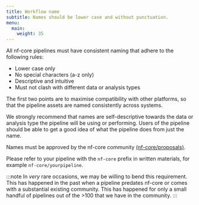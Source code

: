 ```yaml
---
title: Workflow name
subtitle: Names should be lower case and without punctuation.
menu:
  main:
    weight: 35
---
```


All nf-core pipelines must have consistent naming that adhere to the following rules:

- Lower case only
- No special characters (a-z only)
- Descriptive and intuitive
- Must not clash with different data or analysis types

The first two points are to maximise compatibility with other platforms,
so that the pipeline assets are named consistently across systems.

We strongly recommend that names are self-descriptive towards the data or analysis type the pipeline will be using or performing.
Users of the pipeline should be able to get a good idea of what the pipeline does from just the name.

Names must be approved by the nf-core community [(nf-core/proposals)](https://github.com/nf-core/proposals/issues).

Please refer to your pipeline with the `nf-core` prefix in written materials, for example `nf-core/yourpipeline`.

:::note
In _very_ rare occasions, we may be willing to bend this requirement. This has happened in the past when
a pipeline predates nf-core or comes with a substantial existing community.
This has happened for only a small handful of pipelines out of the >100 that we have in the community.
:::
